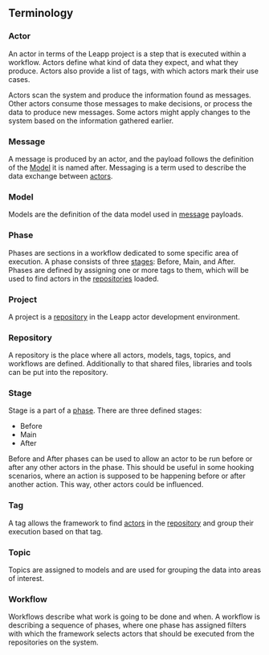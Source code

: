 ## Terminology

### Actor

An actor in terms of the Leapp project is a step that is executed within a workflow.
Actors define what kind of data they expect, and what they produce. Actors also
provide a list of tags, with which actors mark their use cases.

Actors scan the system and produce the information found as messages.
Other actors consume those messages to make decisions, or process the data
to produce new messages.
Some actors might apply changes to the system based on the information gathered earlier.

### Message

A message is produced by an actor, and the payload follows the definition of the [Model](#model)
it is named after. Messaging is a term used to describe the data exchange between [actors](#actor).

### Model

Models are the definition of the data model used in [message](#message) payloads.

### Phase

Phases are sections in a workflow dedicated to some specific area of execution.
A phase consists of three [stages](#stage): Before, Main, and After.
Phases are defined by assigning one or more tags to them, which will be used
to find actors in the [repositories](#repository) loaded.

### Project

A project is a [repository](#repository) in the Leapp actor development environment.

### Repository

A repository is the place where all actors, models, tags, topics, and workflows are defined.
Additionally to that shared files, libraries and tools can be put into the repository.

### Stage

Stage is a part of a [phase](#phase). There are three defined stages:
- Before
- Main
- After

Before and After phases can be used to allow an actor to be run before or after any
other actors in the phase. This should be useful in some hooking scenarios, where
an action is supposed to be happening before or after another action. This way, other
actors could be influenced.

### Tag

A tag allows the framework to find [actors](#actor) in the [repository](#repository)
and group their execution based on that tag.

### Topic

Topics are assigned to models and are used for grouping the data into areas of interest.

### Workflow

Workflows describe what work is going to be done and when. A workflow is describing a sequence of phases,
where one phase has assigned filters with which the framework selects actors that should be executed from
the repositories on the system.

